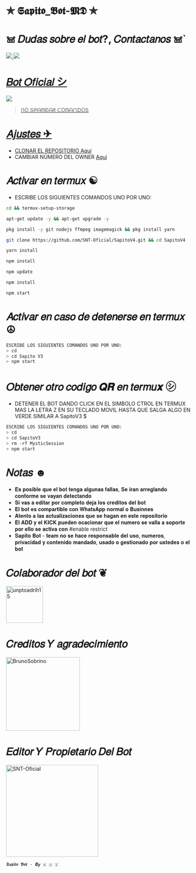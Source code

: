 # ✯ 𝕾𝖆𝖕𝖎𝖙𝖔_𝕭𝖔𝖙-𝕸𝕯 ✯

# 𖠌 𝐷𝑢𝑑𝑎𝑠 𝑠𝑜𝑏𝑟𝑒 𝑒𝑙 𝑏𝑜𝑡?, 𝐶𝑜𝑛𝑡𝑎𝑐𝑡𝑎𝑛𝑜𝑠 𖠌`
<a href="http://wa.me/595983186566" target="blank"><img src="https://img.shields.io/badge/𝑺𝑵𝑻-25D366?style=for-the-badge&logo=whatsapp&logoColor=white" />
<a href="http://wa.me/420702012758" target="blank"><img src="https://img.shields.io/badge/𝑨𝒍𝒆𝒙𝒊𝒔 𝑾𝒊𝒕𝒉 𝑳𝒐𝒈𝒊𝒄-25D366?style=for-the-badge&logo=whatsapp&logoColor=white" />

# 𝐵𝑜𝑡 𝑂𝑓𝑖𝑐𝑖𝑎𝑙 シ︎

<a href="https://api.whatsapp.com/send/?phone=ᗩᑌᑎ ᑎO&text&type=phone_number&app_absent=0" target="blank"><img src="https://img.shields.io/badge/BOT-OFICIAL.1-25D366?style=for-the-badge&logo=whatsapp&logoColor=white" />

 > ᑎO Տᑭᗩᗰᗴᗩᖇ ᑕOᗰᗩᑎᗪOՏ


#  𝐴𝑗𝑢𝑠𝑡𝑒𝑠 ✈︎
- CLONAR EL REPOSITORIO [Aqui](https://github.com/SNT-Oficial/SapitoV3/fork)
- CAMBIAR NÚMERO DEL OWNER [Aqui](https://github.com/SNT-Oficial/SapitoV3/blob/master/config.js)

# 𝐴𝑐𝑡𝑖𝑣𝑎𝑟 𝑒𝑛 𝑡𝑒𝑟𝑚𝑢𝑥 ☯︎
- ESCRIBE LOS SIGUIENTES COMANDOS UNO POR UNO:
```bash
cd && termux-setup-storage
```

```bash
apt-get update -y && apt-get upgrade -y
```

```bash
pkg install -y git nodejs ffmpeg imagemagick && pkg install yarn
```

```bash
git clone https://github.com/SNT-Oficial/SapitoV4.git && cd SapitoV4
```

```bash
yarn install
```

```bash
npm install
```

```bash
npm update
```

```bash
npm install
```

```bash
npm start
```

# 𝐴𝑐𝑡𝑖𝑣𝑎𝑟 𝑒𝑛 𝑐𝑎𝑠𝑜 𝑑𝑒 𝑑𝑒𝑡𝑒𝑛𝑒𝑟𝑠𝑒 𝑒𝑛 𝑡𝑒𝑟𝑚𝑢𝑥 ☮︎
```bash
ESCRIBE LOS SIGUIENTES COMANDOS UNO POR UNO:
> cd 
> cd Sapito V3
> npm start
```

# 𝑂𝑏𝑡𝑒𝑛𝑒𝑟 𝑜𝑡𝑟𝑜 𝑐𝑜𝑑𝑖𝑔𝑜 𝑸𝑹 𝑒𝑛 𝑡𝑒𝑟𝑚𝑢𝒙 ㋛︎
- DETENER EL BOT DANDO CLICK EN EL SIMBOLO CTROL EN TERMUX MAS LA LETRA Z EN SU TECLADO MOVIL HASTA QUE SALGA ALGO EN VERDE SIMILAR A SapitoV3 $  
```bash
ESCRIBE LOS SIGUIENTES COMANDOS UNO POR UNO:
> cd 
> cd SapitoV3
> rm -rf MysticSession
> npm start
```



# 𝑁𝑜𝑡𝑎𝑠 ☻︎
- 𝐄𝐬 𝐩𝐨𝐬𝐢𝐛𝐥𝐞 𝐪𝐮𝐞 𝐞𝐥 𝐛𝐨𝐭 𝐭𝐞𝐧𝐠𝐚 𝐚𝐥𝐠𝐮𝐧𝐚𝐬 𝐟𝐚𝐥𝐥𝐚𝐬, 𝐒𝐞 𝐢𝐫𝐚𝐧 𝐚𝐫𝐫𝐞𝐠𝐥𝐚𝐧𝐝𝐨 𝐜𝐨𝐧𝐟𝐨𝐫𝐦𝐞 𝐬𝐞 𝐯𝐚𝐲𝐚𝐧 𝐝𝐞𝐭𝐞𝐜𝐭𝐚𝐧𝐝𝐨
- 𝐒𝐢 𝐯𝐚𝐬 𝐚 𝐞𝐝𝐢𝐭𝐚𝐫 𝐩𝐨𝐫 𝐜𝐨𝐦𝐩𝐥𝐞𝐭𝐨 𝐝𝐞𝐣𝐚 𝐥𝐨𝐬 𝐜𝐫𝐞𝐝𝐢𝐭𝐨𝐬 𝐝𝐞𝐥 𝐛𝐨𝐭
- 𝐄𝐥 𝐛𝐨𝐭 𝐞𝐬 𝐜𝐨𝐦𝐩𝐚𝐫𝐭𝐢𝐛𝐥𝐞 𝐜𝐨𝐧 𝐖𝐡𝐚𝐭𝐬𝐀𝐩𝐩 𝐧𝐨𝐫𝐦𝐚𝐥 𝐨 𝐁𝐮𝐬𝐢𝐧𝐧𝐞𝐬
- 𝐀𝐭𝐞𝐧𝐭𝐨 𝐚 𝐥𝐚𝐬 𝐚𝐜𝐭𝐮𝐚𝐥𝐢𝐳𝐚𝐜𝐢𝐨𝐧𝐞𝐬 𝐪𝐮𝐞 𝐬𝐞 𝐡𝐚𝐠𝐚𝐧 𝐞𝐧 𝐞𝐬𝐭𝐞 𝐫𝐞𝐩𝐨𝐬𝐢𝐭𝐨𝐫𝐢𝐨
- 𝐄𝐥 𝐀𝐃𝐃 𝐲 𝐞𝐥 𝐊𝐈𝐂𝐊 𝐩𝐮𝐞𝐝𝐞𝐧 𝐨𝐜𝐚𝐜𝐢𝐨𝐧𝐚𝐫 𝐪𝐮𝐞 𝐞𝐥 𝐧𝐮𝐦𝐞𝐫𝐨 𝐬𝐞 𝐯𝐚𝐥𝐥𝐚 𝐚 𝐬𝐨𝐩𝐨𝐫𝐭𝐞 𝐩𝐨𝐫 𝐞𝐥𝐥𝐨 𝐬𝐞 𝐚𝐜𝐭𝐢𝐯𝐚 𝐜𝐨𝐧 #enable restrict 
- 𝐒𝐚𝐩𝐢𝐭𝐨 𝐁𝐨𝐭 - 𝐭𝐞𝐚𝐦 𝐧𝐨 𝐬𝐞 𝐡𝐚𝐜𝐞 𝐫𝐞𝐬𝐩𝐨𝐧𝐬𝐚𝐛𝐥𝐞 𝐝𝐞𝐥 𝐮𝐬𝐨, 𝐧𝐮𝐦𝐞𝐫𝐨𝐬, 𝐩𝐫𝐢𝐯𝐚𝐜𝐢𝐝𝐚𝐝 𝐲 𝐜𝐨𝐧𝐭𝐞𝐧𝐢𝐝𝐨 𝐦𝐚𝐧𝐝𝐚𝐝𝐨, 𝐮𝐬𝐚𝐝𝐨 𝐨 𝐠𝐞𝐬𝐭𝐢𝐨𝐧𝐚𝐝𝐨 𝐩𝐨𝐫 𝐮𝐬𝐭𝐞𝐝𝐞𝐬 𝐨 𝐞𝐥 𝐛𝐨𝐭

# 𝐶𝑜𝑙𝑎𝑏𝑜𝑟𝑎𝑑𝑜𝑟 𝑑𝑒𝑙 𝑏𝑜𝑡 ❦︎
<a href="https://github.com/unptoadrih15"><img src="https://github.com/unptoadrih15.png" width="100" height="100" alt="unptoadrih15"/></a>

# 𝐶𝑟𝑒𝑑𝑖𝑡𝑜𝑠 𝑌 𝑎𝑔𝑟𝑎𝑑𝑒𝑐𝑖𝑚𝑖𝑒𝑛𝑡𝑜 
<a href="https://github.com/BrunoSobrino"><img src="https://github.com/BrunoSobrino.png" width="200" height="200" alt="BrunoSobrino"/></a>
# 𝐸𝑑𝑖𝑡𝑜𝑟 𝑌 𝑃𝑟𝑜𝑝𝑖𝑒𝑡𝑎𝑟𝑖𝑜 𝐷𝑒𝑙 𝐵𝑜𝑡
<a href="https://github.com/SNT-Oficial"><img src="https://github.com/SNT-Oficial.png" width="250" height="250" alt="SNT-Oficial"/></a>
  
`𝕾𝖆𝖕𝖎𝖙𝖔 𝕭𝖔𝖙 - 𝘽𝙮 🇸 🇳 🇹 `
